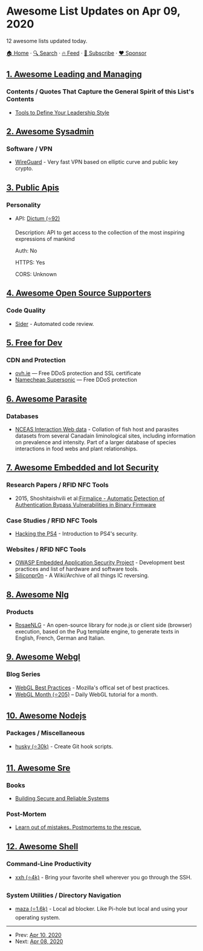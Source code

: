 # Awesome List Updates on Apr 09, 2020

12 awesome lists updated today.

[🏠 Home](/README.md) · [🔍 Search](https://www.trackawesomelist.com/search/) · [🔥 Feed](https://www.trackawesomelist.com/rss.xml) · [📮 Subscribe](https://trackawesomelist.us17.list-manage.com/subscribe?u=d2f0117aa829c83a63ec63c2f&id=36a103854c) · [❤️  Sponsor](https://github.com/sponsors/theowenyoung)



## [1. Awesome Leading and Managing](/content/LappleApple/awesome-leading-and-managing/README.md)

### Contents / Quotes That Capture the General Spirit of this List's Contents

*   [Tools to Define Your Leadership Style](https://github.com/LappleApple/awesome-leading-and-managing/blob/master/README.md/Tools-to-Define-Your-Leadership-Style.md)

## [2. Awesome Sysadmin](/content/awesome-foss/awesome-sysadmin/README.md)

### Software / VPN

*   [WireGuard](https://www.wireguard.com/) - Very fast VPN based on elliptic curve and public key crypto.

## [3. Public Apis](/content/public-apis/public-apis/README.md)

### Personality

- API: [Dictum (⭐92)](https://github.com/fisenkodv/dictum)

  Description: API to get access to the collection of the most inspiring expressions of mankind

  Auth: No

  HTTPS: Yes

  CORS: Unknown



## [4. Awesome Open Source Supporters](/content/zachflower/awesome-open-source-supporters/README.md)

### Code Quality

*   [Sider](https://sider.review/) - Automated code review.

## [5. Free for Dev](/content/ripienaar/free-for-dev/README.md)

### CDN and Protection

*   [ovh.ie](https://www.ovh.ie/ssl-gateway/) — Free DDoS protection and SSL certificate
*   [Namecheap Supersonic](https://www.namecheap.com/supersonic-cdn/#free-plan) — Free DDoS protection

## [6. Awesome Parasite](/content/ecohealthalliance/awesome-parasite/README.md)

### Databases

*   [NCEAS Interaction Web data](https://iwdb.nceas.ucsb.edu/resources.html#host_parasite) - Collation of fish host and parasites datasets from several Canadain liminological sites, including information on prevalence and intensity. Part of a larger database of species interactions in food webs and plant relationships.

## [7. Awesome Embedded and Iot Security](/content/fkie-cad/awesome-embedded-and-iot-security/README.md)

### Research Papers / RFID NFC Tools

*   2015, Shoshitaishvili et al:[Firmalice - Automatic Detection of Authentication Bypass Vulnerabilities in Binary Firmware](https://www.ndss-symposium.org/wp-content/uploads/2017/09/11_1_2.pdf)

### Case Studies / RFID NFC Tools

*   [Hacking the PS4](https://cturt.github.io/ps4.html) - Introduction to PS4's security.

### Websites / RFID NFC Tools

*   [OWASP Embedded Application Security Project](https://owasp.org/www-project-embedded-application-security/) - Development best practices and list of hardware and software tools.
*   [Siliconpr0n](https://siliconpr0n.org/) - A Wiki/Archive of all things IC reversing.

## [8. Awesome Nlg](/content/accelerated-text/awesome-nlg/README.md)

### Products

*   [RosaeNLG](https://rosaenlg.org) - An open-source library for node.js or client side (browser) execution, based on the Pug template engine, to generate texts in English, French, German and Italian.

## [9. Awesome Webgl](/content/sjfricke/awesome-webgl/README.md)

### Blog Series

*   [WebGL Best Practices](https://developer.mozilla.org/en-US/docs/Web/API/WebGL_API/WebGL_best_practices) - Mozilla's offical set of best practices.
*   [WebGL Month (⭐205)](https://github.com/lesnitsky/webgl-month) – Daily WebGL tutorial for a month.

## [10. Awesome Nodejs](/content/sindresorhus/awesome-nodejs/README.md)

### Packages / Miscellaneous

*   [husky (⭐30k)](https://github.com/typicode/husky) - Create Git hook scripts.

## [11. Awesome Sre](/content/dastergon/awesome-sre/README.md)

### Books

*   [Building Secure and Reliable Systems](https://landing.google.com/sre/book.html)

### Post-Mortem

*   [Learn out of mistakes. Postmortems to the rescue.](https://fernandocejas.com/2020/03/21/learn-out-of-mistakes-postmortems/)

## [12. Awesome Shell](/content/alebcay/awesome-shell/README.md)

### Command-Line Productivity

*   [xxh (⭐4k)](https://github.com/xxh/xxh) - Bring your favorite shell wherever you go through the SSH.

### System Utilities / Directory Navigation

*   [maza (⭐1.6k)](https://github.com/tanrax/maza-ad-blocking) - Local ad blocker. Like Pi-hole but local and using your operating system.

---

- Prev: [Apr 10, 2020](/content/2020/04/10/README.md)
- Next: [Apr 08, 2020](/content/2020/04/08/README.md)